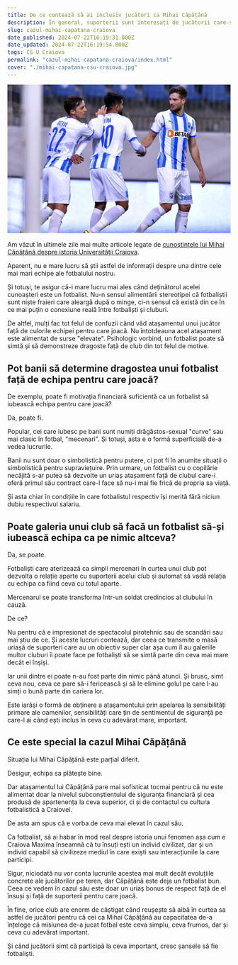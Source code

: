 ```yaml
---
title: De ce contează să ai inclusiv jucători ca Mihai Căpățână
description: În general, suporterii sunt interesați de jucătorii care-și ajută echipa să câștige. Mijlocașul Craiovei face mai mult de atât
slug: cazul-mihai-capatana-craiova
date_published: 2024-07-22T16:19:31.000Z
date_updated: 2024-07-22T16:19:54.000Z
tags: CS U Craiova
permalink: "cazul-mihai-capatana-craiova/index.html"
cover: "./mihai-capatana-csu-craiova.jpg"
---
```


![Mihai Căpățână, în tricoul Craiovei, echipă pe care nu doar o iubește, dar o și cunoaște cu adevărat](./mihai-capatana-csu-craiova.jpg)

Am văzut în ultimele zile mai multe articole legate de [cunoștințele lui Mihai Căpățână despre istoria Universității Craiova](https://orangesport.ro/video-mihai-capatana-este-campion-in-istoria-craiovei-a-trecut-cu-brio-testul-de-cultura-generala-iubesc-echipa-21672155).

Aparent, nu e mare lucru să știi astfel de informații despre una dintre cele mai mari echipe ale fotbalului nostru. 

Și totuși,  te asigur că-i mare lucru mai ales când deținătorul acelei cunoașteri este un fotbalist. Nu-n sensul alimentării stereotipei că fotbaliștii sunt niște fraieri care aleargă după o minge, ci-n sensul că există din ce în ce mai puțin o conexiune reală între fotbaliști și cluburi.

De altfel, mulți fac tot felul de confuzii când văd atașamentul unui jucător față de culorile echipei pentru care joacă. Nu întotdeauna acel atașament este alimentat de surse "elevate". Psihologic vorbind, un fotbalist poate să simtă și să demonstreze dragoste față de club din tot felul de motive.

## Pot banii să determine dragostea unui fotbalist față de echipa pentru care joacă?

De exemplu, poate fi motivația financiară suficientă ca un fotbalist să iubească echipa pentru care joacă?

Da, poate fi.

Popular, cei care iubesc pe bani sunt numiți drăgăstos-sexual "curve" sau mai clasic în fotbal, "mecenari". Și totuși, asta e o formă superficială de-a vedea lucrurile.

Banii nu sunt doar o simbolistică pentru putere, ci pot fi în anumite situații o simbolistică pentru supraviețuire. Prin urmare, un fotbalist cu o copilărie necăjită s-ar putea să dezvolte un uriaș atașament față de clubul care-i oferă primul său contract care-l face să nu-i mai fie frică de propria sa viață.

Și asta chiar în condițiile în care fotbalistul respectiv își merită fără niciun dubiu respectivul salariu.

## Poate galeria unui club să facă un fotbalist să-și iubească echipa ca pe nimic altceva?

Da, se poate. 

Fotbaliști care aterizează ca simpli mercenari în curtea unui club pot dezvolta o relație aparte cu suporterii acelui club și automat să vadă relația cu echipa ca fiind ceva cu totul aparte.

Mercenarul se poate transforma într-un soldat credincios al clubului în cauză.

De ce?

Nu pentru că e impresionat de spectacolul pirotehnic sau de scandări sau mai știu de ce. Și aceste lucruri contează, dar ceea ce transmite o masă uriașă de suporteri care au un obiectiv super clar așa cum îl au galeriile multor cluburi îi poate face pe fotbaliști să se simtă parte din ceva mai mare decât ei înșiși.

Iar unii dintre ei poate n-au fost parte din nimic până atunci. Și brusc, simt ceva nou, ceva ce pare să-i fericească și să le elimine golul pe care l-au simți o bună parte din cariera lor.

Este iarăși o formă de obținere a atașamentului prin apelarea la sensibilități primare ale oamenilor, sensibilități care țin de sentimentul de siguranță pe care-l ai când ești inclus în ceva cu adevărat mare, important. 

## Ce este special la cazul Mihai Căpățână

Situația lui Mihai Căpățână este parțial diferit.

Desigur, echipa sa plătește bine.

Dar atașamentul lui Căpățână pare mai sofisticat tocmai pentru că nu este alimentat doar la nivelul subconștientului de siguranța financiară și cea produsă de apartenența la ceva superior, ci și de contactul cu cultura fotbalistică a Craiovei.

De asta am spus că e vorba de ceva mai elevat în cazul său.

Ca fotbalist, să ai habar în mod real despre istoria unui fenomen așa cum e Craiova Maxima înseamnă că tu însuți ești un individ civilizat, dar și un individ capabil să civilizeze mediul în care exiști sau interacțiunile la care participi.

Sigur, niciodată nu vor conta lucrurile acestea mai mult decât evoluțiile concrete ale jucătorilor pe teren, dar Căpățână este deja un fotbalist bun. Ceea ce vedem în cazul său este doar un uriaș bonus de respect față de el însuși și față de suporterii pentru care joacă.

În fine, orice club are enorm de câștigat când reușește să aibă în curtea sa astfel de jucători pentru că cei ca Mihai Căpățână au capacitatea de-a înțelege că misiunea de-a jucat fotbal este ceva simplu, ceva frumos, dar și ceva cu adevărat important.

Și când jucătorii simt că participă la ceva important, cresc șansele să fie fotbaliști.
